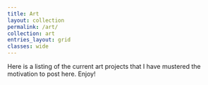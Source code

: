 ```yaml
---
title: Art
layout: collection
permalink: /art/
collection: art
entries_layout: grid
classes: wide
---
```

Here is a listing of the current art projects that I have mustered the motivation to post here. Enjoy!
